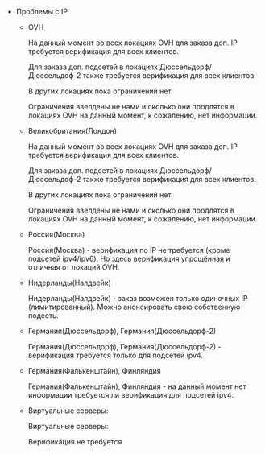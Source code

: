 - Проблемы с IP
    - OVH
        
        На данный момент во всех локациях OVH для заказа доп. IP требуется верификация для всех клиентов.
        
        Для заказа доп. подсетей в локациях Дюссельдорф/Дюссельдоф-2 также требуется верификация для всех клиентов.
        
        В других локациях пока ограничений нет.
        
        Ограничения ввелдены не нами и сколько они продлятся в локациях OVH на данный момент, к сожалению, нет информации.
        
    - Великобритания(Лондон)
        
        На данный момент во всех локациях OVH для заказа доп. IP требуется верификация для всех клиентов.
        
        Для заказа доп. подсетей в локациях Дюссельдорф/Дюссельдоф-2 также требуется верификация для всех клиентов.
        
        В других локациях пока ограничений нет.
        
        Ограничения ввелдены не нами и сколько они продлятся в локациях OVH на данный момент, к сожалению, нет информации.
        
    - Россия(Москва)
        
        Россия(Москва) - верификация по IP не требуется (кроме подсетей ipv4/ipv6). Но здесь верификация упрощённая и отличная от локаций OVH.
        
    - Нидерланды(Налдвейк)
        
        Нидерланды(Налдвейк) - заказ возможен только одиночных IP (лимитированный). Можно анонсировать свою собственную подсеть.
        
    - Германия(Дюссельдорф), Германия(Дюссельдорф-2)
        
        Германия(Дюссельдорф), Германия(Дюссельдорф-2) - верификация требуется только для подсетей ipv4.
        
    - Германия(Фалькенштайн), Финляндия
        
        Германия(Фалькенштайн), Финляндия - на данный момент нет информации требуется ли верификация для подсетей ipv4.
        
    - Виртуальные серверы:
        
        Виртуальные серверы:
        
        Верификация не требуется